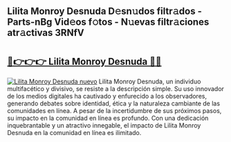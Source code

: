 ## Lilita Monroy Desnuda D𝚎sn𝚞dos filtr𝚊dos - Parts-nBg Vid𝚎os f𝚘tos - N𝚞evas filtr𝚊ciones atr𝚊ctivas 3RNfV

# <h2><a href="http://mb1luc.tromn.icu/?c=Lilita+Monroy+Desnuda">🔗👉👉👉 Lilita Monroy Desnuda 🔗🔗</a></h2>

[![Lilita Monroy Desnuda nuevo](https://i.imgur.com/pEAQMta.gif)](http://mb1luc.tromn.icu/?c=Lilita+Monroy+Desnuda)
Lilita Monroy Desnuda, un individuo multifacético y divisivo, se resiste a la descripción simple. Su uso innovador de los medios digitales ha cautivado y enfurecido a los observadores, generando debates sobre identidad, ética y la naturaleza cambiante de las comunidades en línea. A pesar de la incertidumbre de sus próximos pasos, su impacto en la comunidad en línea es profundo. Con una dedicación inquebrantable y un atractivo innegable, el impacto de Lilita Monroy Desnuda en la comunidad en línea es ilimitado.
